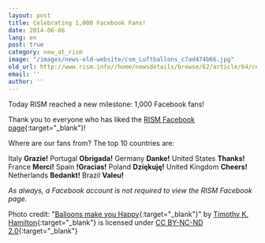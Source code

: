 ```yaml
---
layout: post
title: Celebrating 1,000 Facebook Fans!
date: 2014-06-06
lang: en
post: true
category: new_at_rism
image: "/images/news-old-website/csm_Luftballons_c7ad474b66.jpg"
old_url: http://www.rism.info//home/newsdetails/browse/62/article/64/celebrating-1000-facebook-fans.html
email: ''
author: ''
---
```


Today RISM reached a new milestone: 1,000 Facebook fans!

Thank you to everyone who has liked the [RISM Facebook page](https://www.facebook.com/RISM.info){:target="_blank"}!

Where are our fans from? The top 10 countries are:

Italy **Grazie!**
Portugal **Obrigada!**
Germany **Danke!**
United States **Thanks!**
France **Merci!**
Spain **!Gracias!**
Poland **Dziękuję!**
United Kingdom **Cheers!**
Netherlands **Bedankt!**
Brazil **Valeu!**


_As always, a Facebook account is not required to view the RISM Facebook page._

Photo credit: "[Balloons make you Happy](https://www.flickr.com/photos/bestrated1/247851287){:target="_blank"}" by [Timothy K. Hamilton](https://www.flickr.com/photos/bestrated1/){:target="_blank"} is licensed under [CC BY-NC-ND 2.0](https://creativecommons.org/licenses/by-nc-nd/2.0/deed.de){:target="_blank"}